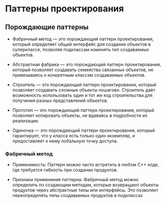 # Паттерны проектирования


## Порождающие паттерны

+ Фабричный метод — это порождающий паттерн проектирования, который 
определяет общий интерфейс для создания объектов в суперклассе, позволяя 
подклассам изменять тип создаваемых объектов.

+ Абстрактная фабрика — это порождающий паттерн проектирования, который 
позволяет создавать семейства связанных объектов, не привязываясь к конкретным классам создаваемых объектов.

+ Строитель — это порождающий паттерн проектирования, который позволяет 
создавать сложные объекты пошагово. Строитель даёт возможность использовать один и тот же код строительства для получения разных представлений объектов.

+ Прототип — это порождающий паттерн проектирования, который позволяет 
копировать объекты, не вдаваясь в подробности их реализации.

+ Одиночка — это порождающий паттерн проектирования, который гарантирует, что у класса есть только один экземпляр, и предоставляет к нему лобальную точку доступа.

### Фабричный метод

* Применимость: Паттерн можно часто встретить в любом C++ коде, где требуется гибкость при создании продуктов.

* Признаки применения паттерна: Фабричный метод можно определить по создающим методам, которые возвращают объекты продуктов через абстрактные типы или интерфейсы. Это позволяет переопределять типы создаваемых продуктов в подклассах